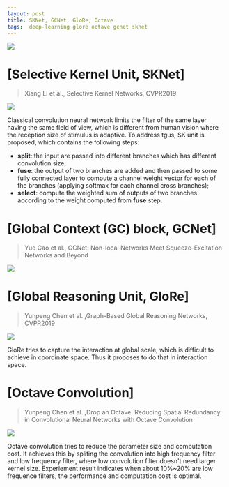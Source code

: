 ```yaml
---
layout: post
title: SKNet, GCNet, GloRe, Octave
tags:  deep-learning glore octave gcnet sknet
---
```


![](https://pic4.zhimg.com/v2-329e24cb71038caff299ea7b3a384f80_1200x500.jpg)

# [Selective Kernel Unit, SKNet]
> Xiang Li et al., Selective Kernel Networks, CVPR2019

![](https://pic3.zhimg.com/80/v2-0a345c072079af54c2ecbaaa6f5979c2_hd.jpg)

Classical convolution neural network limits the filter of the same layer having the same field of view, which is different from human vision where the reception size of stimulus is adaptive. To address tgus, SK unit is proposed, which contains the following steps:
- **split**: the input are passed into different branches which has different convolution size;
- **fuse**: the output of two branches are added and then passed to some fully connected layer to compute a channel weight vector for each of the branches (applying softmax for each channel cross branches);
- **select**: compute the weighted sum of outputs of two branches according to the weight computed from **fuse** step.

# [Global Context (GC) block, GCNet]
> Yue Cao et al., GCNet: Non-local Networks Meet Squeeze-Excitation Networks and Beyond

![](https://pic4.zhimg.com/80/v2-4808a3f764d2492c602b5bfc10818573_hd.jpg)

# [Global Reasoning Unit, GloRe]
> Yunpeng Chen et al. ,Graph-Based Global Reasoning Networks, CVPR2019

![](https://pic1.zhimg.com/80/v2-04b0c1311c4e488dadd4c0d3719485bc_hd.jpg)

GloRe tries to capture the interaction at global scale, which is difficult to achieve in coordinate space. Thus it proposes to do that in interaction space.

# [Octave Convolution]
> Yunpeng Chen et al. ,Drop an Octave: Reducing Spatial Redundancy in Convolutional Neural Networks with Octave Convolution

![](https://pic1.zhimg.com/80/v2-2c64a2ebdacb61c8c97e034d3f5f6788_hd.jpg)

Octave convolution tries to reduce the parameter size and computation cost. It achieves this by spliting the convolution into high frequency filter and low frequency filter, where low convolution filter doesn't need larger kernel size. Experiement result indicates when about 10%~20% are low frequence filters, the performance and computation cost is optimal.
